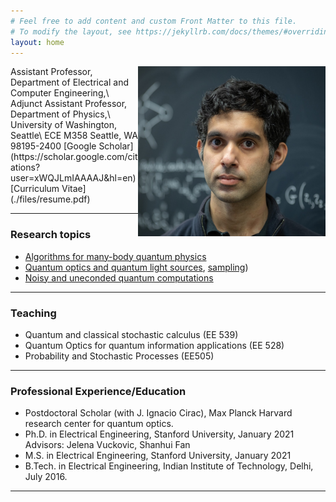 ```yaml
---
# Feel free to add content and custom Front Matter to this file.
# To modify the layout, see https://jekyllrb.com/docs/themes/#overriding-theme-defaults
layout: home
---
```

<img style="float: right;"  src="./files/rahul.jpeg" width="300"/>
Assistant Professor, Department of Electrical and Computer Engineering,\
Adjunct Assistant Professor, Department of Physics,\
University of Washington, Seattle\
ECE M358       
Seattle, WA  98195-2400        
<rtriv@uw.edu>  
[Google Scholar](https://scholar.google.com/citations?user=xWQJLmIAAAAJ&hl=en)  
[Curriculum Vitae](./files/resume.pdf)
<br />

---
### Research topics 
- [Algorithms for many-body quantum physics](./research/#FPF)
- [Quantum optics and quantum light sources](./research/#OT), [sampling](./research/#SM))
- [Noisy and uneconded quantum computations](./research/#Thermo)

---
### Teaching
- Quantum and classical stochastic calculus (EE 539)
- Quantum Optics for quantum information applications (EE 528)
- Probability and Stochastic Processes (EE505)

---
### Professional Experience/Education
- Postdoctoral Scholar (with J. Ignacio Cirac), Max Planck Harvard research center for quantum optics.       
- Ph.D. in Electrical Engineering, Stanford University, January 2021   
Advisors: Jelena Vuckovic, Shanhui Fan
- M.S. in Electrical Engineering, Stanford University, January 2021
- B.Tech. in Electrical Engineering, Indian Institute of Technology, Delhi, July 2016.

---
